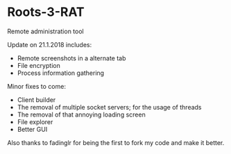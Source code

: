 # Roots-3-RAT
Remote administration tool

Update on 21.1.2018 includes:
- Remote screenshots in a alternate tab
- File encryption
- Process information gathering

Minor fixes to come:
- Client builder
- The removal of multiple socket servers; for the usage of threads
- The removal of that annoying loading screen
- File explorer
- Better GUI

Also thanks to fadinglr for being the first to fork my code and make it better.
